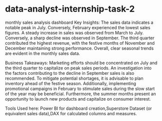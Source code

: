 # data-analyst-internship-task-2
monthly sales analysis dashboard
Key Insights: The sales data indicates a notable peak in July. Conversely, February experienced the lowest sales figures. A steady increase in sales was observed from March to July. Conversely, a sharp decline was observed in September. The third quarter contributed the highest revenue, with the festive months of November and December maintaining strong performance. Overall, clear seasonal trends are evident in the monthly sales data.

Business Takeaways: Marketing efforts should be concentrated on July and the third quarter to capitalize on peak sales periods. An investigation into the factors contributing to the decline in September sales is also recommended. To mitigate potential shortages, it is advisable to plan inventory ahead of the festive season. Additionally, implementing promotional campaigns in February to stimulate sales during the slow start of the year may be beneficial. Furthermore, the summer months present an opportunity to launch new products and capitalize on consumer interest.

Tools Used here: Power BI for dashboard creation,Superstore Dataset (or equivalent sales data),DAX for calculated columns and measures.
